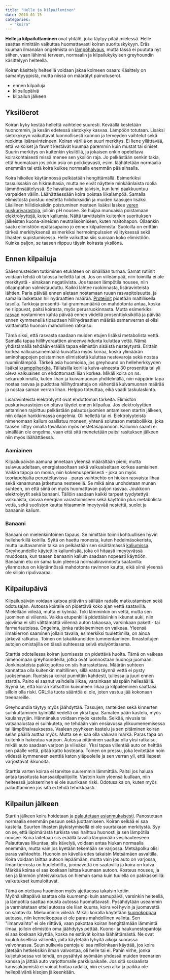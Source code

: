 ```yaml
---
title: "Helle ja kilpaileminen"
date: 2010-01-15
categories: 
  - "koira"
---
```


**Helle ja kilpailuttaminen** ovat yhtälö, joka täytyy pitää mielessä. Helle saattaa nimittäin vaikuttaa huomattavasti koiran suorituskykyyn. Eräs kuuman ilmanalan ongelmista on [lämpöhalvaus](https://www.katiska.eu/terveys/lampohalvaus/), mutta tässä ei puututa nyt siihen, vaan lähinnä terveen, normaalin ja kilpailukykyisen greyhoundin käsittelyyn helteellä.

Koiran käsittely helteellä voidaan jakaa kolmeen osaan: Käsittely on samantyyppistä, mutta niissä on määrätyt painotuserot.

- ennen kilpailuja
- kilpailupäivä
- kilpailun jälkeen

<!--more-->

## Yksilöerot

Koiran kyky kestää hellettä vaihtelee suuresti. Keväällä kestetään huonommin, ja kesän edetessä sietokyky kasvaa. Lämpöön totutaan. Lisäksi sietokykyyn vaikuttavat luonnollisesti kunnon ja terveyden vaihtelut sekä ruokinta lisäravinteineen. Koiran värillä on suuri merkitys. Ei liene yllättävää, että valkoiset ja fawnit kestävät kuumaa paremmin kuin mustat tai siniset. Suurin merkitys on kuitenkin yksilöllä, ja jokaisen onkin opeteltava koirakohtaisesti missä menee sen yksilön raja. Jo pelkästään senkin takia, että huomataan jos jokin asia on poikkeavasti, esim. läähätetään normaalia enemmän tai että koira kulkee normaalia enemmän pää alhaalla.

Koira hikoilee käytännössä pelkästään hengittämällä. Esimerkiksi tassuissakin on hikirauhasia, mutta ne eivät näyttele minkäänlaista roolia lämmönsäätelyssä. Se havaitaan vain talvisin, kun lumi paakkuuntuu varpaiden väliin. Läähättäessään koira poistaa liikalämpöä. Samalla elimistöstä poistuu nestettä hiilidioksiidin ja muiden kaasujen lisäksi. Liiallinen hiilidioksiidin poistuminen nesteen lisäksi laskee [veren puskurivarastoja](https://www.katiska.eu/tieto/palauttaminen/veren-puskurit-bikarbonaatti/), jolloin pH nousee. Se huijaa munuaisia poistamaan [elektrolyyttejä](https://www.katiska.eu/ravitsemus/kivennaisaineet/elektrolyytit/), kuten [kaliumia](https://www.katiska.eu/tieto/koira-tarve-mineraali/kalium/). Näitä tarvittaisiin kuitenkin suorituksen jälkeisten kuona-aineiden neutralisoimiseen, kuten maitohapon. Ollaankin saatu elimistöön epätasapaino jo ennen kilpailemista. Suoloilla on erittäin tärkeä merkityksensä esimerkiksi hermoimpulssien välityksessä sekä lihasten supistumisessa. Helle vaikuttaa siis suoraan koko elimistöön. Kuinka paljon, se taasen riippuu täysin koirasta yksilönä.

## Ennen kilpailuja

Sääennusteiden tutkiminen etukäteen on sinällään turhaa. Samat rutiinit voidaan tehdä oli tulossa hellettä tai ei. Jos on viileämpää, niin toimilla ei ole merkitystä - ainakaan negatiivista. Jos taasen lämpötila nousee, niin ollaanpahan valmistauduttu. Kaikki lähtee ruokinnasta, lisäravinteista lähtien. Paria päivää ennen aletaan nostamaan ruuan rasvapitoisuutta, ja samalla lasketaan hiilihydraattien määrää. [Proteiinit](https://www.katiska.eu/tieto/proteiinit/proteiini-ruokinnassa/) pidetään maltillisella tasolla. Tarkkoja prosentti- tai grammamääriä on mahdotonta antaa, koska ne riippuvat, paitsi koirasta, myös perusruokinnasta. Mutta esimerkiksi [rasvan](https://www.katiska.eu/tieto/rasvat/rasva-ruokinnassa/) nostaminen kahta päivää ennen viidellä prosenttiyksiköllä ja päivää ennen kymmenellä tipauttaen hiilihydraattien määrää samanverran ei olisi välttämättä huonoin mahdollinen ratkaisu.

Tämä siksi, että rasvasta saadaan muiden etujen lisäksi metabolista vettä. Samalla tapaa hiilihydraattien aineenvaihdunta kuluttaa vettä. Nämä yhdistämällä tehdään eräällä tapaa elimistön sisäistä nesteytystä. Erittäin korkea valkuaisainemäärä kuivattaa myös koiraa, koska ylimäärän aminohappojen poistaminen elimistöstä kuluttaa nestevaroja sekä nostaa ruumiinlämpöä. Tärkeä asia huomioida, jos greyhound on helleherkkyyden lisäksi [kramppiherkkä](https://www.katiska.eu/tieto/loukkaantumiset-ja-vammat/krampit/). Tällaisilla koirilla kuiva-aineesta 30 prosenttia tai yli oleva valkuainen on ehdottomasti liian korkea. Mikäli koira on ns. sekaruokinnalla, kuten lihan ja kuivamuonan yhditelmällä, niin näppärin tapa nostaa rasvaa ja pudottaa hiilihydraatteja on vähentää kuivamuonan määrää ja nostaa saman verran lihan. Helppo toteuttaa, eikä vaadi taskulaskinta.

Lisäravinteista elektrolyytit ovat ehdottoman tärkeitä. Elimistön puskurivarastojen on oltava täydet ennen kilpailua. Jos elektrolyyttien antaminen rajoittuu pelkästään palautusjuomien antamiseen startin jälkeen, niin ollaan hankkimassa ongelmia. Oli hellettä tai ei. Elektrolyyteistä nimenomaan kalium osallistuu moneen, yhtenä solutason metaboliikka, joka taasen liittyy omalla tavallaan myös nestetasapainoon. Kaliumin saanti ei sinällään ole ongelma, vaan että sitä menetetään paitsi rasituksen jälkeen niin myös läähättäessä.

### Aamiainen

Kilpailupäivän aamuna annetaan yleensä määrältään pieni, mutta sulavuuudeltaan, energiatasoltaan sekä valkuaiseltaan korkea aamiainen. Vaikka tapoja on monia, niin kokemusperäisesti - joka on myös teoriapohjalta perusteltavissa - paras vaihtoehto on hiukan rasvaista lihaa sekä kanamunaa jatkettuna nesteeellä. Se mikä aina unohdetaan munan suhteen, on että siinä on myös huomattavan paljon rasvaa. Joukkoon elektrolyytit sekä banaani. Tällöin saadaan kaikki tarpeet tyydytettyä: valkuaista, rasvaa energian varastoimiseen sekä käyttöön plus metabolista vettä, sekä suoliston kautta hitaammin imeytyvää nestettä, suolot ja banaanin kalium.

### Banaani

Banaani on mielenkiintoinen tapaus. Se nimittäin toimii kohtuullisen hyvin helleherkillä koirilla. Syitä on haettu monesta, kuten hedelmäsokerista, mutta luultavammin taika on pelkästään sen sisältämässä [kaliumissa](https://www.katiska.eu/tieto/koira-tieto-ravitsemus/koira-tarve-mineraali/kalium/). Greyhoundeille käytettiin kaliumlisää, joka oli hitaasti imeytyvässä muodossa, kun taasen banaanin kalium saadaan nopeasti käyttöön. Banaanin etu on sama kuin yleensä normaaliravinnosta saatavilla: yliannostus on käytännössä mahdotonta ravinnon kautta, eikä siinä yleensä ole silloin ripulivaaraa.

## Kilpailupäivä

Kilpailupäivän voidaan katsoa pitävän sisällään radalle matkustamisen sekä odotusajan. Autossa koiralle on pidettävä koko ajan vettä saatavilla. Mielellään viileää, mutta ei kylmää. Toki lämminkin on vettä, mutta sen juominen ei viilennä. Vaikka etupenkillä pidettäisiinkin ikkunat auki, niin ajoviima ei silti välttämättä viilennä auton takaosaa, varsinkaan paketti- tai farmariautoissa. Ongelma, jonka ratkaiseminen on vaikeaa. Yleensä ilmakierron saaminen jollain tavalla, esimerkiksi tuulettimilla, on ainoa järkevä ratkaisu. Toinen on takaikkunoiden tummentaminen. Ilmastoitujen autojen omistajilla on tässä suhteessa selvä etulyöntiasema.

Starttia odotellessa koiran juomisesta on pidettävä huolta. Tämä on vaikeaa nimenomaan greyhoundeilla, jotka ovat luonnostaan huonoja juomaan. Jonkinasteista pakkojuottoa on siis harrastettava. Määrän suhteen kannattaa olla kuitenkin maltillinen, sillä vatsa täynnä vettä ei pysty juoksemaan. Ruotsissa koirat punnittiin kahdesti, tullessa ja juuri ennen starttia. Paino ei saanut vaihdella liikaa, varsinkaan alaspäin hellesäällä. Syynä se, että koiran katsottiin kuivuneen liikaa ja kilpaileminen saattaisi silloin olla riski. GRL:llä tuota sääntöä ei ole, joten vastuu jää kokonaan treenareille.

Greyhoundia täytyy myös jäähdyttää. Tassujen, ranteiden sekä kinnerten suihkuttaminen kylmällä vedellä on yksi tapa. Samaten pään kastelu, myös kaulansyrjän. Hännänalus voidaan myös kastella. Selkää, nivusia tai vatsanalustaa ei suihkuteta, ne tehdään vain ensiavussa ylikuumenemisessa tai lämpöhalvauksessa. Vaalean pyyhkeen kastelu ja sen pitäminen koiran selän päällä auttaa myös. Mutta se ei saa olla valuvan märkä. Paras tapa on kuitenkin hakeutua varjoon. Autossa pitäminen saattaa olla yksi ratkaisu, mikäli auto saadaan varjoon ja viileäksi. Yksi tapaa viilentää auto on heittää sen päälle vettä, pitää katto kosteana. Toinen on pressu, joka levitetään noin viidestä kymmeneen senttiä katon yläpuolelle ja sen verran yli, että liepeet varjostavat ikkunoita.

Starttia varten koiraa ei tarvitse suuremmin lämmittää. Paitsi jos haluaa antaa tasoitusta kanssakilpailijoille. Vastoin kuin yleensä luullaan, niin helteessä juokseminen ei ole suurikaan riski. Odotusaika on, kuten myös palauttaminen jos sitä ei tehdä tehokkaasti.

## Kilpailun jälkeen

Startin jälkeen koira hoidetaan ja [palautetaan asianmukaisesti](https://www.katiska.eu/e-julkaisut/etaluennot/luento-urheilukoiran-palauttaminen/). Panostetaan normaalia enemmän pesuun sekä juottamiseen. Koiran selkää ei saa kastella. Suurten lihasten jäykistymisellä ei ole suurtakaan merkitystä. Syy on se, että läpimärästä turkista vesi haihtuu huonosti ja sen lämpötila nousee. Koira laitetaan siis eräällä tavalla lämpimään vesihauteeseen. Palauttavaa liikuntaa, siis kävelyä, voidaan antaa hiukan normaalia enemmän, mutta vain jos kyetään tekemään se varjossa. Metsäpolku olisi paras vaihtoehto. Huonoin on kävellä edes takaisin Metsämäen asvaltilla. Koira voidaan laittaa autoon lepäämään, mutta vain jos auto on varjossa, ilmankierrosta on huolehdittu, juomavettä on saatavilla ja koira on kuiva. Märkää koiraa ei saa koskaan laittaa kuumaan autoon. Kosteus nousee, ja sen ja lämmön yhteisvaikutus on hieman sama kuin tuulella on pakkaskelillä: vaikutukset kumuloituvat.

Tämä on otettava huomioon myös ajettaessa takaisin kotiin. Myöhäisiltapäivä saattaa olla kuumempi kuin aamupäivä, varsinkin helteellä, ja lämpötila saattaa nousta autossa huomattavasti. Pysähdytään useammin ja varmistetaan ettei autossa ole liian kuuma, koira voi hyvin ja juomavettä on saatavilla. Mieluummin viileää. Mikäli koiralla käytetään [kuonokoppaa](https://www.katiska.eu/tieto/koira-tarvike-pukeutuminen/kuonokoppa/) autossa, niin kennelkoppaa ei ole paras mahdollinen valinta. Sen "ilmanvaihto" ei ole riittävä, vaan pakottaa koiran hengittämään lämmintä ilmaa, jolloin elimistön oma jäähdytys pettää. Kuono- ja haukunestopantoja ei saa koskaan käyttää, koska ne estävät koiraa läähättämästä. Ne ovat koulutuksellisia välineitä, joita käytetään lyhyitä aikoja suorassa valvonnassa. Suun sulkevia pantoja ei saa milloinkaan käyttää, jos koira jätetään hetkeksikin ilman valvontaa, oli helle tai ei. Pahin virhe, jonka kuljetuksessa voi tehdä, on pysähtyä syömään yhdessä muiden treenarien kanssa ja jättää auto varjottomalle parkkipaikalle. Jos sitä sosiaalista kanssakäymistä ei voinut hoitaa radalla, niin ei sen aika ja paikka ole hellepäivänä kisojen jälkeenkään.
